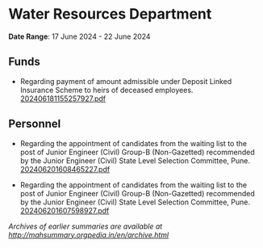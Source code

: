 # Water Resources Department

**Date Range**: 17 June 2024 - 22 June 2024


## Funds
- Regarding payment of amount admissible under Deposit Linked Insurance Scheme to heirs of deceased employees.\
  [202406181155257927.pdf](https://gr.maharashtra.gov.in/Site/Upload/Government%20Resolutions/English/202406181155257927.pdf)

## Personnel
- Regarding the appointment of candidates from the waiting list to the post of Junior Engineer (Civil) Group-B (Non-Gazetted) recommended by the Junior Engineer (Civil) State Level Selection Committee, Pune.\
  [202406201608465227.pdf](https://gr.maharashtra.gov.in/Site/Upload/Government%20Resolutions/English/202406201608465227.pdf)

- Regarding the appointment of candidates from the waiting list to the post of Junior Engineer (Civil) Group-B (Non-Gazetted) recommended by the Junior Engineer (Civil) State Level Selection Committee, Pune.\
  [202406201607598927.pdf](https://gr.maharashtra.gov.in/Site/Upload/Government%20Resolutions/English/202406201607598927.pdf)


*Archives of earlier summaries are available at http://mahsummary.orgpedia.in/en/archive.html*